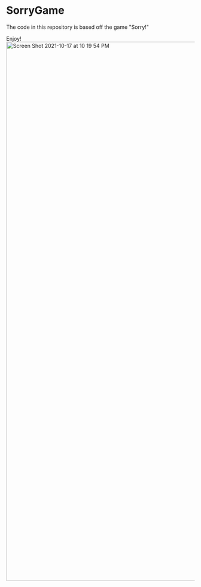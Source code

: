 # SorryGame
The code in this repository is based off the game "Sorry!"

Enjoy!
<img width="1440" alt="Screen Shot 2021-10-17 at 10 19 54 PM" src="https://user-images.githubusercontent.com/71516184/137664264-fe85e058-b000-449e-95d4-f4cb1502f21e.png">
